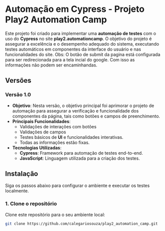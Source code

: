 # Automação em Cypress - Projeto Play2 Automation Camp

Este projeto foi criado para implementar uma **automação de testes** com o uso do **Cypress** no site **play2.automationcamp**. O objetivo do projeto é assegurar a excelência e o desempenho adequado do sistema, executando testes automáticos em componentes da interface do usuário e nas funcionalidades do site.
Obs: O botão de submit da pagina está configurada para ser redirecionada para a tela incial do google. Com isso as informações não podem ser encaminhandas.

## Versões

### **Versão 1.0**
- **Objetivo**: Nesta versão, o objetivo principal foi aprimorar o projeto de automação para assegurar a verificação e funcionalidade dos componentes da página, tais como botões e campos de preenchimento.
- **Principais Funcionalidades**:
  - Validações de interações com botões
  - Validações de campos
  - Testes básicos de **UI** e funcionalidades interativas.
  - Todas as informações estão fixas.
- **Tecnologias Utilizadas**:
  - **Cypress**: Framework para automação de testes end-to-end.
  - **JavaScript**: Linguagem utilizada para a criação dos testes.
  
## Instalação

Siga os passos abaixo para configurar o ambiente e executar os testes localmente.

### 1. Clone o repositório

Clone este repositório para o seu ambiente local:

```bash
git clone https://github.com/calegariosouza/play2_automation_camp.git
